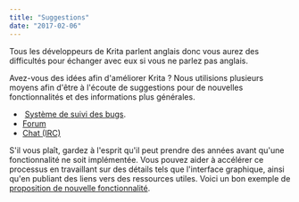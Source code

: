 ```yaml
---
title: "Suggestions"
date: "2017-02-06"
---
```


Tous les développeurs de Krita parlent anglais donc vous aurez des difficultés pour échanger avec eux si vous ne parlez pas anglais.

Avez-vous des idées afin d'améliorer Krita ? Nous utilisions plusieurs moyens afin d'être à l'écoute de suggestions pour de nouvelles fonctionnalités et des informations plus générales.

-  [Système de suivi des bugs](https://bugs.kde.org/).
- [Forum](https://forum.kde.org/viewforum.php?f=136)
- [Chat (IRC)](https://krita.org/irc/ "IRC")

S'il vous plaît, gardez à l'esprit qu'il peut prendre des années avant qu'une fonctionnalité ne soit implémentée. Vous pouvez aider à accélérer ce processus en travaillant sur des détails tels que l'interface graphique, ainsi qu'en publiant des liens vers des ressources utiles. Voici un bon exemple de [proposition de nouvelle fonctionnalité](http://www.davidrevoy.com/article159/design-ideas-for-a-new-krita-perspective-tool).

